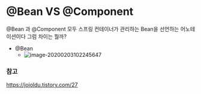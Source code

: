 # @Bean VS @Component

@Bean 과 @Component 모두 스프링 컨테이너가 관리하는 Bean을 선언하는 어노테이션이다 그럼 차이는 뭘까?

- @Bean
  - ![image-20200203102245647](/Users/leo/IdeaProjects/DevStudy/Spring/@BeanVS@Component.assets/image-20200203102245647.png)

### 참고

https://jojoldu.tistory.com/27



